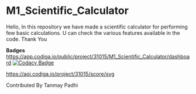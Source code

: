 # M1_Scientific_Calculator
Hello,
In this repository we have made a scientific calculator for performing few basic calculations.
U can check the various features available in the code.
Thank You

**Badges**
https://app.codiga.io/public/project/31015/M1_Scientific_Calculator/dashboard
[![Codacy Badge](https://app.codacy.com/project/badge/Grade/e75128e1c1a54bd7b7bf1ad1eaa1fe78)](https://www.codacy.com/gh/tanmaypadhi08/M1_Scientific_Calculator/dashboard?utm_source=github.com&amp;utm_medium=referral&amp;utm_content=tanmaypadhi08/M1_Scientific_Calculator&amp;utm_campaign=Badge_Grade)

https://api.codiga.io/project/31015/score/svg

Contributed By Tanmay Padhi
